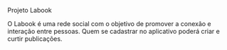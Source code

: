Projeto Labook

O Labook é uma rede social com o objetivo de promover a conexão e interação entre pessoas. Quem se cadastrar no aplicativo poderá criar e curtir publicações.
